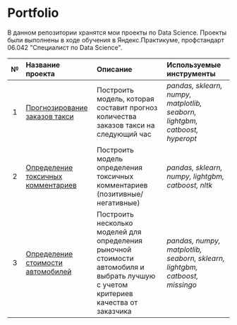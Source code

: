 # Portfolio
В данном репозитории хранятся мои проекты по Data Science. Проекты были выполнены в ходе обучения в Яндекс.Практикуме, профстандарт 06.042 "Специалист по Data Science". 

| № | Название проекта | Описание | Используемые инструменты |
| :----------------------: | :---------------------- | :---------------------- | :---------------------- |
| 1 | [Прогнозирование заказов такси](https://github.com/honeydany/Portfolio/tree/main/Прогнозирование%20заказов%20такси) | Построить модель, которая составит прогноз количества заказов такси на следующий час| *pandas, sklearn, numpy, matplotlib, seaborn, lightgbm, catboost, hyperopt* |
| 2 | [Определение токсичных комментариев](https://github.com/honeydany/Portfolio/tree/main/Определение%20токсичных%20комментариев) | Построить модель определения токсичных комментариев (позитивные/негативные)| *pandas, sklearn, numpy, lightgbm, catboost, nltk* |
| 3 | [Определение стоимости автомобилей](https://github.com/honeydany/Portfolio/tree/main/Определение%20стоимости%20автомобилей) | Построить несколько моделей для определения рыночной стоимости автомобиля и выбрать лучшую с учетом критериев качества от заказчика | *pandas, numpy, matplotlib, seaborn, sklearn, lightgbm, catboost, missingo* |
